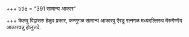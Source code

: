 +++
title = "391 सामान्य आकार"

+++
कॆलवु विद्वांसरु हेळुव प्रकार, कण्णुगळ सामान्य आकारवु ऎरडु रत्नगळ मध्यदल्लिरुव मॆरुगॆण्णॆय आकारवन्नु होलुत्तदॆ.


